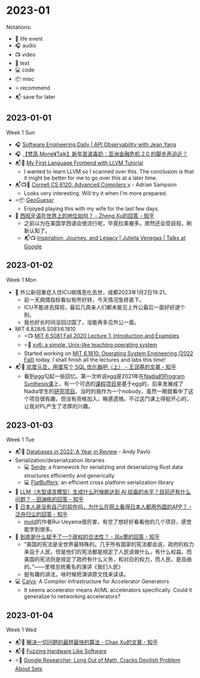 # 2023-01

Notations:

- 🧬 life event
- 🎧 audio
- 📺 video
- 📖 text
- 💻 code
- 📦 misc
- ⭐ recommend
- 📬 save for later

## 2023-01-01

Week 1 Sun

- 🎧 [Software Engineering Daily | API Observability with Jean Yang](https://softwareengineeringdaily.com/2022/12/30/api-observability-with-jean-yang/)
- 🎧 [【梵高 Mone¥Talk】新年首波毒奶：亚洲金融危机 2.0 的脚步声迫近？](https://www.xiaoyuzhoufm.com/episode/63b03612e7ab859986035b3d)
- 📬📖 [My First Language Frontend with LLVM Tutorial](https://llvm.org/docs/tutorial/MyFirstLanguageFrontend/index.html)
	- I wanted to learn LLVM so I scanned over this. The conclusion is that it might be better for me to go over this at a later time.
- 📬📺📖 [Cornell CS 6120: Advanced Compilers γ](https://www.cs.cornell.edu/courses/cs6120/2020fa/self-guided/) - Adrian Sampson
	- Looks very interesting. Will try it when I'm more prepared.
- ⭐📦 [GeoGuessr](https://www.geoguessr.com/)
	- Enjoyed playing this with my wife for the last few days.
- 📖 [西班牙语在世界上的地位如何？ - Zheng Xu的回答 - 知乎](https://www.zhihu.com/question/500638062/answer/2236159412)
	- 之前以为在美国学西语会很流行呢，毕竟拉美裔多。居然还会受歧视，刷新认知了。
	- 📬📺  [Inspiration, Journey, and Legacy | Julieta Venegas | Talks at Google](https://youtu.be/lLRQuRsC5Cs)

## 2023-01-02

Week 1 Mon

- 🧬 外公新冠重症入住ICU病情恶化去世，成都2023年1月2日19:21。
	- 前一天病情指标看似有所好转，今天情况急转直下。
	- ICU不能进去探视，最后几周亲人们都未能见上外公最后一面好好道个别。
	- 我也好长时间没回过国了，没能再多见外公一面。
- MIT 6.828/6.S081/6.1810
	- ⭐📺 [MIT 6.S081 Fall 2020 Lecture 1: Introduction and Examples](https://youtu.be/L6YqHxYHa7A)
	- ⭐📖 [xv6: a simple, Unix-like teaching operating system](https://pdos.csail.mit.edu/6.828/2022/xv6/book-riscv-rev3.pdf)
	- Started working on [MIT 6.1810: Operating System Engineering (2022 Fall)](https://pdos.csail.mit.edu/6.1810/2022/schedule.html) today. I shall finish all the lectures and labs this time!
- 📬📖 [欢度元旦，用蛋写个 SQL 优化器吧（上） - 王润基的文章 - 知乎](https://zhuanlan.zhihu.com/p/596119553)
	- 看到[egg](https://egraphs-good.github.io/)勾起一些回忆。第一次听说egg是2021年在[Nadia的Program Synthesis课](https://github.com/nadia-polikarpova/cse291-program-synthesis)上，有一个可选的[课程项目](https://github.com/nadia-polikarpova/cse291-program-synthesis/wiki/Completed-Projects#2021)是基于egg的，后来发展成了Nadia学生的[研究项目](https://github.com/dcao/babble)。当时的我作为一个nobody，虽然一眼就看中了这个项目很有趣，但没有资格加入，略感遗憾。不过这门课上得挺开心的，让我对PL产生了浓厚的兴趣。

## 2023-01-03

Week 1 Tue

- 📬📖 [Databases in 2022: A Year in Review](https://ottertune.com/blog/2022-databases-retrospective/) - Andy Pavlo
- Serialization/deserialization libraries
	- 💻 [Serde](https://serde.rs/): a framework for serializing and deserializing Rust data structures efficiently and generically
	- 💻 [FlatBuffers](https://google.github.io/flatbuffers/): an efficient cross platform serialization library
- 📖 [LLM（大型语言模型）生成什么时候能达到 AI 绘画的水平？目前还有什么问题？ - 田渊栋的回答 - 知乎](https://www.zhihu.com/question/574070870/answer/2827068063)
- 📖 [日本人是没有自己的软件吗，为什么在网上看得日本人都用外国的APP？ - 泛舟归尘的回答 - 知乎](https://www.zhihu.com/question/487907572/answer/2674624984)
	- [mold](https://github.com/rui314/mold)的作者Rui Ueyama很厉害，有空了想好好看看他的几个项目，感觉能学到很多。
- 📖 [到底是什么赋予了一个政权的合法性？ - 风o萧的回答 - 知乎](https://www.zhihu.com/question/21934918/answer/2828020085)
	- “美国的宪法是全世界最特殊的。几乎所有国家的宪法都会说，政府的权力来自于人民，但是他们的宪法都是规定了人民该做什么，有什么权益。而美国的宪法则是规定了政府有什么义务，和对应的权力，而人民，是自由的。”——里根总统著名的演讲《我们人民》
	- 挺有趣的讲法，啥时候把演讲原文找来读读。
- 💻 [Calyx](https://calyxir.org/): A Compiler Infrastructure for Accelerator Generators
	- It seems accelerator means AI/ML accelerators specifically. Could it generalize to networking accelerators?

## 2023-01-04

Week 1 Wed

- 📬📖 [解决一切问题的最短最快的算法 - Chao Xu的文章 - 知乎](https://zhuanlan.zhihu.com/p/596644937)
- 📬📖 [Fuzzing Hardware Like Software](https://www.usenix.org/conference/usenixsecurity22/presentation/trippel)
- ⭐📖 [Google Researcher, Long Out of Math, Cracks Devilish Problem About Sets](https://www.quantamagazine.org/long-out-of-math-an-ai-programmer-cracks-a-pure-math-problem-20230103/)
